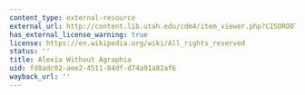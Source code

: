 ```yaml
---
content_type: external-resource
external_url: http://content.lib.utah.edu/cdm4/item_viewer.php?CISOROOT=/ehsl-shw&CISOPTR=110
has_external_license_warning: true
license: https://en.wikipedia.org/wiki/All_rights_reserved
status: ''
title: Alexia Without Agraphia
uid: fd8adc02-aee2-4511-84df-d74a91a82af6
wayback_url: ''
---
```

